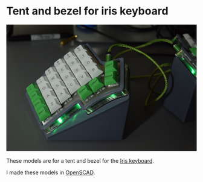 # Tent and bezel for iris keyboard

![image of tented iris keyboard with bezel](./tent-and-bezel.jpg)

These models are for a tent and bezel for the [Iris keyboard](https://keeb.io/products/iris-keyboard-split-ergonomic-keyboard).

I made these models in [OpenSCAD](https://www.openscad.org/).

